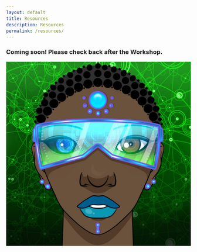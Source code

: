 ```yaml
---
layout: default
title: Resources
description: Resources
permalink: /resources/
---
```

### Coming soon! Please check back after the Workshop.

![resources image](../pages/images/resources.jpeg)
